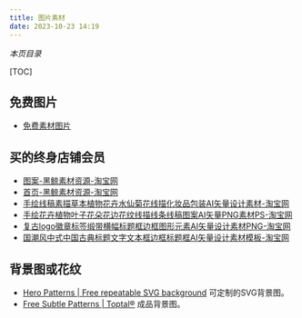 ```yaml
---
title: 图片素材
date: 2023-10-23 14:19
---
```


*本页目录*

[TOC]


## 免费图片

- [免费素材图片](https://www.pexels.com/zh-cn/)

## 买的终身店铺会员

- [图案-黑鲸素材资源-淘宝网](https://hjsczy.taobao.com/category-1728334800.htm?spm=a1z10.5-c-s.w4010-22488839464.38.44fa5bacERGdk7&search=y&parentCatId=1728334799&parentCatName=%C9%E8%BC%C6%D4%AA%CB%D8&catName=%CD%BC%B0%B8#bd)
- [首页-黑鲸素材资源-淘宝网](https://hjsczy.taobao.com/?spm=a1z10.5-c-s.0.0.4eca1697szoLq4)
- [手绘线稿素描草本植物花卉水仙菊花线描化妆品包装AI矢量设计素材-淘宝网](https://item.taobao.com/item.htm?spm=a1z10.5-c-s.w4002-22488839465.32.4eca1697PDe1kj&id=719049403976)
- [手绘花卉植物叶子花朵花边花纹线描线条线稿图案AI矢量PNG素材PS-淘宝网](https://item.taobao.com/item.htm?spm=a1z10.5-c-s.w4002-22488839465.36.4eca1697PDe1kj&id=646230486960)
- [复古logo徽章标签缎带横幅标题框边框图形元素AI矢量设计素材PNG-淘宝网](https://item.taobao.com/item.htm?spm=a1z10.5-c-s.w4002-22488839465.22.72554233T9zSUc&id=734597125769)
- [国潮风中式中国古典标题文字文本框边框标题框AI矢量设计素材模板-淘宝网](https://item.taobao.com/item.htm?spm=a1z10.5-c-s.w4002-22488839465.20.72554233T9zSUc&id=665957781048)


## 背景图或花纹

- [Hero Patterns | Free repeatable SVG background](https://heropatterns.com/) 可定制的SVG背景图。
- [Free Subtle Patterns | Toptal®](https://www.toptal.com/designers/subtlepatterns/awesome-pattern/) 成品背景图。

